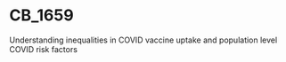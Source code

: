 # CB_1659
Understanding inequalities in COVID vaccine uptake and population level COVID risk factors
